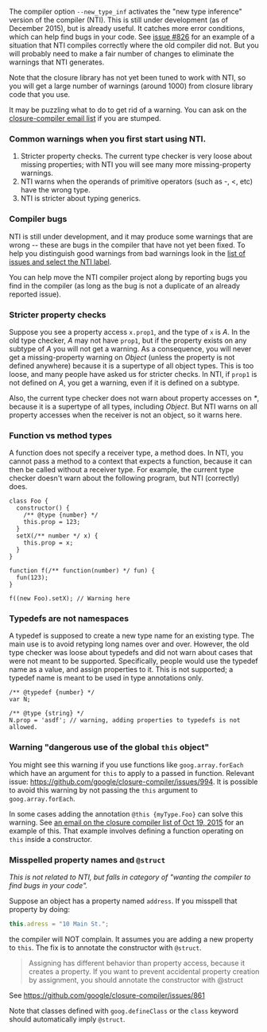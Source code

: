 The compiler option `--new_type_inf` activates the "new type inference" version of the compiler (NTI).  This is still under development (as of December 2015), but is already useful.  It catches more error conditions, which can help find bugs in your code.  See [issue #826](https://github.com/google/closure-compiler/issues/826) for an example of a situation that NTI compiles correctly where the old compiler did not. But you will probably need to make a fair number of changes to eliminate the warnings that NTI generates.

Note that the closure library has not yet been tuned to work with NTI, so you will get a large number of warnings (around 1000) from closure library code that you use.  

It may be puzzling what to do to get rid of a warning.  You can ask on the [closure-compiler email list](https://groups.google.com/forum/#!forum/closure-compiler-discuss) if you are stumped.

### Common warnings when you first start using NTI.

1. Stricter property checks. The current type checker is very loose about missing properties; with NTI you will see many more missing-property warnings.
2. NTI warns when the operands of primitive operators (such as -, <, etc) have the wrong type.
3. NTI is stricter about typing generics.

### Compiler bugs

NTI is still under development, and it may produce some warnings that are wrong -- these are bugs in the compiler that have not yet been fixed. To help you distinguish good warnings from bad warnings look in the [list of issues and select the NTI label](https://github.com/google/closure-compiler/issues?q=is%3Aopen+is%3Aissue+label%3ANTI).  

You can help move the NTI compiler project along by reporting bugs you find in the compiler (as long as the bug is not a duplicate of an already reported issue).

### Stricter property checks

Suppose you see a property access `x.prop1`, and the type of `x` is *A*. In the old type checker, *A* may not have `prop1`, but if the property exists on any subtype of *A* you will not get a warning. As a consequence, you will never get a missing-property warning on *Object* (unless the property is not defined anywhere) because it is a supertype of all object types. This is too loose, and many people have asked us for stricter checks. In NTI, if `prop1` is not defined on *A*, you get a warning, even if it is defined on a subtype.

Also, the current type checker does not warn about property accesses on _*_, because it is a supertype of all types, including *Object*. But NTI warns on all property accesses when the receiver is not an object, so it warns here.

### Function vs method types

A function does not specify a receiver type, a method does. In NTI, you cannot pass a method to a context that expects a function, because it can then be called without a receiver type. For example, the current type checker doesn't warn about the following program, but NTI (correctly) does.

```
class Foo {
  constructor() {
    /** @type {number} */
    this.prop = 123;
  }
  setX(/** number */ x) {
    this.prop = x;
  }
}

function f(/** function(number) */ fun) {
  fun(123);
}

f((new Foo).setX); // Warning here
```

### Typedefs are not namespaces

A typedef is supposed to create a new type name for an existing type. The main use is to avoid retyping long names over and over. However, the old type checker was loose about typedefs and did not warn about cases that were not meant to be supported. Specifically, people would use the typedef name as a value, and assign properties to it. This is not supported; a typedef name is meant to be used in type annotations only.

```
/** @typedef {number} */
var N;

/** @type {string} */
N.prop = 'asdf'; // warning, adding properties to typedefs is not allowed.
```

### Warning "dangerous use of the global `this` object"

You might see this warning if you use functions like `goog.array.forEach` which have an argument for `this` to apply to a passed in function.  Relevant issue: <https://github.com/google/closure-compiler/issues/994>. It is possible to avoid this warning by not passing the `this` argument to `goog.array.forEach`.

In some cases adding the annotation `@this {myType.Foo}` can solve this warning. See [an email on the closure compiler list of Oct 19, 2015](https://groups.google.com/d/msg/closure-compiler-discuss/22FsLdUCWbs/t1dq0-nWAgAJ) for an example of this.  That example involves defining a function operating on `this` inside a constructor.

### Misspelled property names and `@struct`

*This is not related to NTI, but falls in category of "wanting the compiler to find bugs in your code".*

Suppose an object has a property named `address`.  If you misspell that property by doing:
```javascript
this.adress = "10 Main St.";
```
the compiler will NOT complain.  It assumes you are adding a new property to `this`.
The fix is to annotate the constructor with `@struct`.

>Assigning has different behavior than property access, because it creates a property. If you want to 
prevent accidental property creation by assignment, you should annotate the constructor with @struct

See <https://github.com/google/closure-compiler/issues/861>

Note that classes defined with `goog.defineClass` or the `class` keyword should automatically imply `@struct`.

